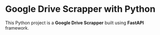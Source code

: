 # Google Drive Scrapper with Python

This Python project is a **Google Drive Scrapper** built using **FastAPI** framework.
